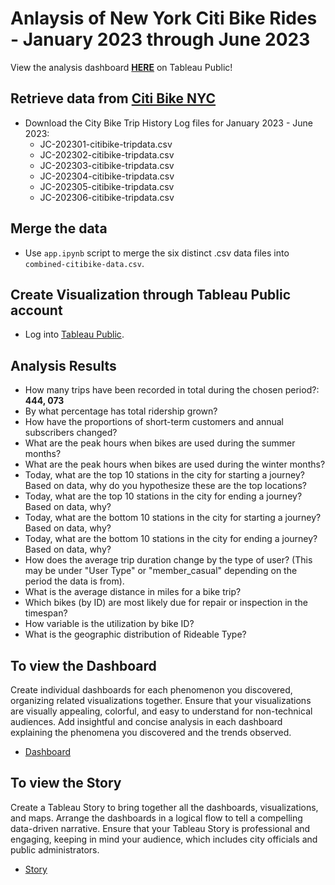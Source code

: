 # Anlaysis of New York Citi Bike Rides - January 2023 through June 2023
View the analysis dashboard [__HERE__](https://public.tableau.com/app/profile/robert.lehr/viz/New-York-Citi-Bike-Analysis) on Tableau Public!

## Retrieve data from [Citi Bike NYC](https://citibikenyc.com/system-data)
- Download the City Bike Trip History Log files for January 2023 - June 2023:
    - JC-202301-citibike-tripdata.csv
    - JC-202302-citibike-tripdata.csv
    - JC-202303-citibike-tripdata.csv
    - JC-202304-citibike-tripdata.csv
    - JC-202305-citibike-tripdata.csv
    - JC-202306-citibike-tripdata.csv

## Merge the data
- Use `app.ipynb` script to merge the six distinct .csv data files into `combined-citibike-data.csv`.

## Create Visualization through Tableau Public account
- Log into [Tableau Public](https://public.tableau.com/app/profile/robert.lehr).

## Analysis Results
- How many trips have been recorded in total during the chosen period?: __444, 073__
- By what percentage has total ridership grown?
- How have the proportions of short-term customers and annual subscribers changed?
- What are the peak hours when bikes are used during the summer months?
- What are the peak hours when bikes are used during the winter months?
- Today, what are the top 10 stations in the city for starting a journey? Based on data, why do you hypothesize these are the top locations?
- Today, what are the top 10 stations in the city for ending a journey? Based on data, why?
- Today, what are the bottom 10 stations in the city for starting a journey? Based on data, why?
- Today, what are the bottom 10 stations in the city for ending a journey? Based on data, why?
- How does the average trip duration change by the type of user? (This may be under "User Type" or "member_casual" depending on the period the data is from).
- What is the average distance in miles for a bike trip?
- Which bikes (by ID) are most likely due for repair or inspection in the timespan?
- How variable is the utilization by bike ID?
- What is the geographic distribution of Rideable Type?

## To view the Dashboard
Create individual dashboards for each phenomenon you discovered, organizing related visualizations together.
Ensure that your visualizations are visually appealing, colorful, and easy to understand for non-technical audiences.
Add insightful and concise analysis in each dashboard explaining the phenomena you discovered and the trends observed.
- [Dashboard](https://public.tableau.com/authoring/New-York-Citi-Bike-Analysis/PercentChangeinRidership/CitiBike-NYC-Dashboard#1)

## To view the Story
Create a Tableau Story to bring together all the dashboards, visualizations, and maps.
Arrange the dashboards in a logical flow to tell a compelling data-driven narrative.
Ensure that your Tableau Story is professional and engaging, keeping in mind your audience, which includes city officials and public administrators.
- [Story](https://public.tableau.com/authoring/New-York-Citi-Bike-Analysis/PercentChangeinRidership/NYC%20Citibike%20Usage#1)
